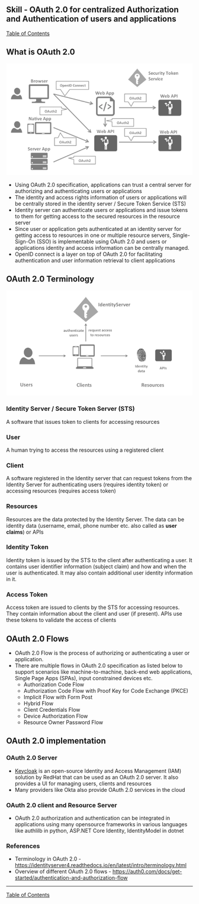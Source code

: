## Skill - OAuth 2.0 for centralized Authorization and Authentication of users and applications

[Table of Contents](https://nagasudhir.blogspot.com/2020/04/taming-python-table-of-contents.html)

## What is OAuth 2.0
![OAuth_2_big_picture.png](https://github.com/nagasudhirpulla/taming_python/raw/master/blog/skills/assets/img/OAuth_2_big_picture.png)
- Using OAuth 2.0 specification, applications can trust a central server for authorizing and authenticating users or applications
- The identity and access rights information of users or applications will be centrally stored in the identity server / Secure Token Service (STS)
- Identity server can authenticate users or applications and issue tokens to them for getting access to the secured resources in the resource server
- Since user or application gets authenticated at an identity server for getting access to resources in one or multiple resource servers, Single-Sign-On (SSO) is implementable using OAuth 2.0 and users or applications identity and access information can be centrally managed.
- OpenID connect is a layer on top of OAuth 2.0 for facilitating authentication and user information retrieval to client applications 

## OAuth 2.0 Terminology
![OAuth_2_Terminology.png](https://github.com/nagasudhirpulla/taming_python/raw/master/blog/skills/assets/img/OAuth_2_Terminology.png)
### Identity Server / Secure Token Server (STS)
A software that issues token to clients for accessing resources

### User
A human trying to access the resources using a registered client

### Client
A software registered in the Identity server that can request tokens from the Identity Server for authenticating users (requires identity token) or accessing resources (requires access token)

### Resources
Resources are the data protected by the Identity Server. The data can be identity data (username, email, phone number etc. also called as **user claims**) or APIs

### Identity Token
Identity token is issued by the STS to the client after authenticating a user. It contains user identifier information (subject claim) and how and when the user is authenticated. It may also contain additional user identity information in it.

### Access Token
Access token are issued to clients by the STS for accessing resources. They contain information about the client and user (if present). APIs use these tokens to validate the access of clients

## OAuth 2.0 Flows
* OAuth 2.0 Flow is the process of authorizing or authenticating a user or application. 
* There are multiple flows in OAuth 2.0 specification as listed below to support scenarios like machine-to-machine, back-end web applications, Single Page Apps (SPAs), input constrained devices etc.
	* Authorization Code Flow
	* Authorization Code Flow with Proof Key for Code Exchange (PKCE)
	* Implicit Flow with Form Post
	* Hybrid Flow
	* Client Credentials Flow
	* Device Authorization Flow
	* Resource Owner Password Flow

## OAuth 2.0 implementation

### OAuth 2.0 Server
* [Keycloak](https://www.keycloak.org) is an open-source Identity and Access Management (IAM) solution by RedHat that can be used as an OAuth 2.0 server. It also provides a UI for managing users, clients and resources
* Many providers like Okta also provide OAuth 2.0 services in the cloud

### OAuth 2.0 client and Resource Server 
* OAuth 2.0 authorization and authentication can be integrated in applications using many opensource frameworks in various languages like authlilb in python, ASP.NET Core Identity, IdentityModel in dotnet

### References
* Terminology in OAuth 2.0 - https://identityserver4.readthedocs.io/en/latest/intro/terminology.html
* Overview of different OAuth 2.0 flows - https://auth0.com/docs/get-started/authentication-and-authorization-flow

<hr/>

[Table of Contents](https://nagasudhir.blogspot.com/2020/04/taming-python-table-of-contents.html)



<!--stackedit_data:
eyJoaXN0b3J5IjpbLTk5Nzk5MDIwMiw0NDYwNTkzNzQsMTk5OT
A1NDg5MCw2NTA2MTQ3NjcsMTEyMTg1Nzc3Niw2NTM3MTMxMTEs
LTk4MTY0NzQzOSwtMjA5Njg5NDU0OV19
-->